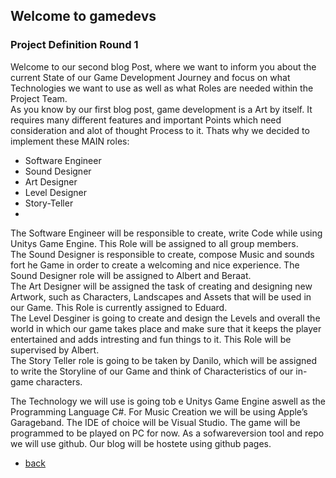 ## Welcome to gamedevs

### Project Definition Round 1

Welcome to our second blog Post, where we want to inform you about the current State of our Game Development Journey and focus on what Technologies we want to use as well as what Roles are needed within the Project Team.<br>
As you know by our first blog post, game development is a Art by itself. It requires many different features and important Points which need consideration and alot of thought Process to it. Thats why we decided to implement these MAIN roles:
-    Software Engineer
-    Sound Designer
-    Art Designer
-    Level Designer
-    Story-Teller
-    
The Software Engineer will be responsible to create, write Code while using Unitys Game Engine. This Role will be assigned to all group members.<br>
The Sound Designer is responsible to create, compose Music and sounds fort he Game in order to create a welcoming and nice experience. The Sound Designer role will be assigned to Albert and Beraat.<br>
The Art Designer will be assigned the task of creating and designing new Artwork, such as Characters, Landscapes and Assets that will be used in our Game. This Role is currently assigned to Eduard.<br>
The Level Desginer is going to create and design the Levels and overall the world in which our game takes place and make sure that it keeps the player entertained and adds intresting and fun things to it. This Role will be supervised by Albert.<br>
The Story Teller role is going to be taken by Danilo, which will be assigned to write the Storyline of our Game and think of Characteristics of our in-game characters. <br>

The Technology we will use is going tob e Unitys Game Engine aswell as the Programming Language C#. For Music Creation we will be using Apple’s Garageband. The IDE of choice will be Visual Studio.  The game will be programmed to be played on PC for now. As a sofwareversion tool and repo we will use github. Our blog will be hostete using github pages.

- [back](https://albgei.github.io/gamedevs/index)



<script src="https://utteranc.es/client.js"
        repo="albgei/gamedevs"
        issue-term="pathname"
        label="commentary_"
        theme="github-dark"
        crossorigin="anonymous"
        async>
